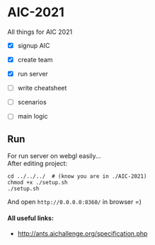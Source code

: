 # AIC-2021
All things for AIC 2021
- [x] signup AIC
- [x] create team
- [x] run server
- [ ] write cheatsheet
- [ ] scenarios
- [ ] main logic



## Run
For run server on webgl easily... <br />
After editing project:
```
cd ../../../  # (know you are in ./AIC-2021)
chmod +x ./setup.sh
./setup.sh
```
And open `http://0.0.0.0:8360/` in browser =)

#### All useful links:
- <http://ants.aichallenge.org/specification.php>
